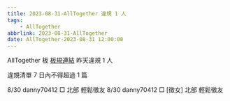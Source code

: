 ```yaml
---
title: 2023-08-31-AllTogether 違規 1 人
tags:
    - AllTogether
abbrlink: 2023-08-31-AllTogether
date: AllTogether-2023-08-31 12:00:00
---
```

AllTogether 板 [板規連結](https://www.ptt.cc/bbs/AllTogether/M.1643211430.A.5FB.html)
昨天違規 1 人
<!-- more -->

違規清單
7 日內不得超過 1 篇

8/30 danny70412 □ 北部 輕鬆徵友
8/30 danny70412 □ [徵女] 北部 輕鬆徵友